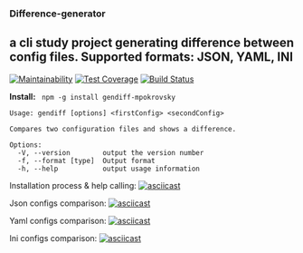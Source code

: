 ### Difference-generator
a cli study project generating difference between config files. Supported formats: JSON, YAML, INI
---

[![Maintainability](https://api.codeclimate.com/v1/badges/422c2a6b90413fbb3466/maintainability)](https://codeclimate.com/github/mpokrovsky/Difference-Generator/maintainability)
[![Test Coverage](https://api.codeclimate.com/v1/badges/422c2a6b90413fbb3466/test_coverage)](https://codeclimate.com/github/mpokrovsky/Difference-Generator/test_coverage)
[![Build Status](https://travis-ci.org/mpokrovsky/Difference-Generator.svg?branch=master)](https://travis-ci.org/mpokrovsky/Difference-Generator)

**Install:**
` npm -g install gendiff-mpokrovsky`

```
Usage: gendiff [options] <firstConfig> <secondConfig>

Compares two configuration files and shows a difference.

Options:
  -V, --version        output the version number
  -f, --format [type]  Output format
  -h, --help           output usage information
```

Installation process & help calling:
[![asciicast](https://asciinema.org/a/236334.png)](https://asciinema.org/a/236334)

Json configs comparison:
[![asciicast](https://asciinema.org/a/236755.png)](https://asciinema.org/a/236755)

Yaml configs comparison:
[![asciicast](https://asciinema.org/a/237041.png)](https://asciinema.org/a/237041)

Ini configs comparison:
[![asciicast](https://asciinema.org/a/237291.png)](https://asciinema.org/a/237291)
